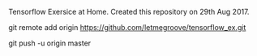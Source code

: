 Tensorflow Exersice at Home.
Created this repository on 29th Aug 2017.


git remote add origin https://github.com/letmegroove/tensorflow_ex.git

git push -u origin master
